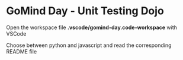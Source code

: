 # GoMind Day - Unit Testing Dojo

Open the workspace file **.vscode/gomind-day.code-workspace** with VSCode

Choose between python and javascript and read the corresponding README file
